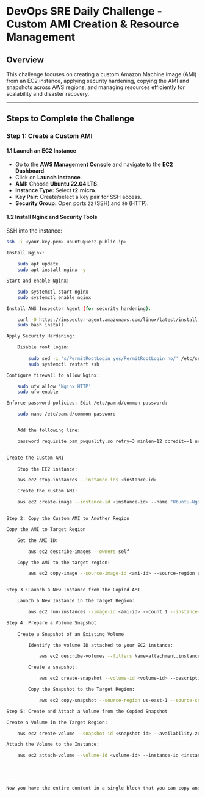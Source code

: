 # DevOps SRE Daily Challenge - Custom AMI Creation & Resource Management

## Overview

This challenge focuses on creating a custom Amazon Machine Image (AMI) from an EC2 instance, applying security hardening, copying the AMI and snapshots across AWS regions, and managing resources efficiently for scalability and disaster recovery.

---

## Steps to Complete the Challenge

### Step 1: Create a Custom AMI

#### 1.1 Launch an EC2 Instance

- Go to the **AWS Management Console** and navigate to the **EC2 Dashboard**.
- Click on **Launch Instance**.
- **AMI:** Choose **Ubuntu 22.04 LTS**.
- **Instance Type:** Select **t2.micro**.
- **Key Pair:** Create/select a key pair for SSH access.
- **Security Group:** Open ports `22` (SSH) and `80` (HTTP).

#### 1.2 Install Nginx and Security Tools

SSH into the instance:

```bash
ssh -i <your-key.pem> ubuntu@<ec2-public-ip>

Install Nginx:
    
    sudo apt update
    sudo apt install nginx -y

Start and enable Nginx:

    sudo systemctl start nginx
    sudo systemctl enable nginx

Install AWS Inspector Agent (for security hardening):

    curl -O https://inspector-agent.amazonaws.com/linux/latest/install
    sudo bash install

Apply Security Hardening:

    Disable root login:
        
        sudo sed -i 's/PermitRootLogin yes/PermitRootLogin no/' /etc/ssh/sshd_config
        sudo systemctl restart ssh

Configure firewall to allow Nginx:

    sudo ufw allow 'Nginx HTTP'
    sudo ufw enable

Enforce password policies: Edit /etc/pam.d/common-password:

    sudo nano /etc/pam.d/common-password


    Add the following line:

    password requisite pam_pwquality.so retry=3 minlen=12 dcredit=-1 ucredit=-1 ocredit=-1 lcredit=-1


Create the Custom AMI
    
    Stop the EC2 instance:

    aws ec2 stop-instances --instance-ids <instance-id>

    Create the custom AMI:

    aws ec2 create-image --instance-id <instance-id> --name "Ubuntu-Nginx-Custom-AMI"


Step 2: Copy the Custom AMI to Another Region

Copy the AMI to Target Region

    Get the AMI ID:

        aws ec2 describe-images --owners self

    Copy the AMI to the target region:

        aws ec2 copy-image --source-image-id <ami-id> --source-region us-east-1 --region us-west-2 --name "Ubuntu-Nginx-Custom-AMI-Copy"


Step 3 :Launch a New Instance from the Copied AMI

    Launch a New Instance in the Target Region:

        aws ec2 run-instances --image-id <ami-id> --count 1 --instance-type t2.micro --key-name <key-name> --security-group-ids <sg-id> --subnet-id <subnet-id>

Step 4: Prepare a Volume Snapshot
        
    Create a Snapshot of an Existing Volume

        Identify the volume ID attached to your EC2 instance:

            aws ec2 describe-volumes --filters Name=attachment.instance-id,Values=<instance-id>

        Create a snapshot:

            aws ec2 create-snapshot --volume-id <volume-id> --description "Nginx volume snapshot"

        Copy the Snapshot to the Target Region:

            aws ec2 copy-snapshot --source-region us-east-1 --source-snapshot-id <snapshot-id> --region us-west-2

Step 5: Create and Attach a Volume from the Copied Snapshot

Create a Volume in the Target Region:

    aws ec2 create-volume --snapshot-id <snapshot-id> --availability-zone us-west-2a --volume-type gp3

Attach the Volume to the Instance:

    aws ec2 attach-volume --volume-id <volume-id> --instance-id <instance-id> --device /dev/xvdf



---

Now you have the entire content in a single block that you can copy and paste into your `README.md` file! Let me know if you need anything else!

